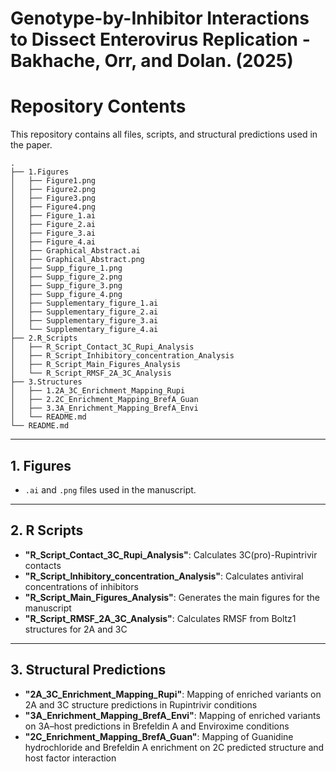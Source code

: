 # Genotype-by-Inhibitor Interactions to Dissect Enterovirus Replication - Bakhache, Orr, and Dolan. (2025)

# Repository Contents

This repository contains all files, scripts, and structural predictions used in the paper.  

```
.
├── 1.Figures
│   ├── Figure1.png
│   ├── Figure2.png
│   ├── Figure3.png
│   ├── Figure4.png
│   ├── Figure_1.ai
│   ├── Figure_2.ai
│   ├── Figure_3.ai
│   ├── Figure_4.ai
│   ├── Graphical_Abstract.ai
│   ├── Graphical_Abstract.png
│   ├── Supp_figure_1.png
│   ├── Supp_figure_2.png
│   ├── Supp_figure_3.png
│   ├── Supp_figure_4.png
│   ├── Supplementary_figure_1.ai
│   ├── Supplementary_figure_2.ai
│   ├── Supplementary_figure_3.ai
│   └── Supplementary_figure_4.ai
├── 2.R_Scripts
│   ├── R_Script_Contact_3C_Rupi_Analysis
│   ├── R_Script_Inhibitory_concentration_Analysis
│   ├── R_Script_Main_Figures_Analysis
│   └── R_Script_RMSF_2A_3C_Analysis
├── 3.Structures
│   ├── 1.2A_3C_Enrichment_Mapping_Rupi
│   ├── 2.2C_Enrichment_Mapping_BrefA_Guan
│   ├── 3.3A_Enrichment_Mapping_BrefA_Envi
│   └── README.md
└── README.md
```
---

## 1. Figures
- `.ai` and `.png` files used in the manuscript.

---

## 2. R Scripts
- **"R_Script_Contact_3C_Rupi_Analysis"**: Calculates 3C(pro)-Rupintrivir contacts
- **"R_Script_Inhibitory_concentration_Analysis"**: Calculates antiviral concentrations of inhibitors  
- **"R_Script_Main_Figures_Analysis"**: Generates the main figures for the manuscript  
- **"R_Script_RMSF_2A_3C_Analysis"**: Calculates RMSF from Boltz1 structures for 2A and 3C

---

## 3. Structural Predictions
- **"2A_3C_Enrichment_Mapping_Rupi"**: Mapping of enriched variants on 2A and 3C structure predictions in Rupintrivir conditions
- **"3A_Enrichment_Mapping_BrefA_Envi"**: Mapping of enriched variants on 3A–host predictions in Brefeldin A and Enviroxime conditions  
- **"2C_Enrichment_Mapping_BrefA_Guan"**: Mapping of Guanidine hydrochloride and Brefeldin A enrichment on 2C predicted structure and host factor interaction  